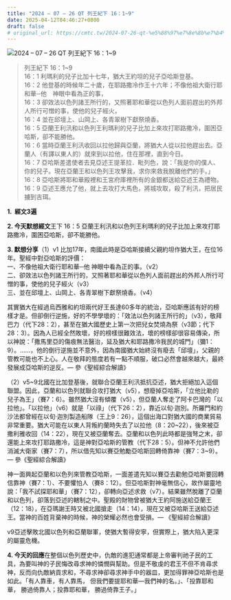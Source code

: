 ```yaml
---
title: "2024 – 07 – 26 QT 列王紀下 16：1~9"
date: 2025-04-12T04:46:27+0800
draft: false
# original_url: https://cmtc.tw/2024-07-26-qt-%e5%88%97%e7%8e%8b%e7%b4%80%e4%b8%8b-16%ef%bc%9a19
---
```


![2024 – 07 – 26 QT 列王紀下 16：1~9](/images/qt.jpg  "2024 – 07 – 26 QT 列王紀下 16：1~9")

> 列王紀下 16：1~9  
> 16：1 利瑪利的兒子比加十七年，猶大王約坦的兒子亞哈斯登基。  
> 16：2 他登基的時候年二十歲，在耶路撒冷作王十六年；不像他祖大衛行耶和華─他　神眼中看為正的事，  
> 16：3 卻效法以色列諸王所行的，又照著耶和華從以色列人面前趕出的外邦人所行可憎的事，使他的兒子經火，  
> 16：4 並在邱壇上、山岡上、各青翠樹下獻祭燒香。  
> 16：5 亞蘭王利汛和以色列王利瑪利的兒子比加上來攻打耶路撒冷，圍困亞哈斯，卻不能勝他。  
> 16：6 當時亞蘭王利汛收回以拉他歸與亞蘭，將猶大人從以拉他趕出去。亞蘭人（有譯以東人的）就來到以拉他，住在那裡，直到今日。  
> 16：7 亞哈斯差遣使者去見亞述王提革拉．毗列色，說：「我是你的僕人、你的兒子。現在亞蘭王和以色列王攻擊我，求你來救我脫離他們的手。」  
> 16：8 亞哈斯將耶和華殿裡和王宮府庫裡所有的金銀都送給亞述王為禮物。  
> 16：9 亞述王應允了他，就上去攻打大馬色，將城攻取，殺了利汛，把居民擄到吉珥。

**1.  經文3遍**

**2. 今天默想經文**王下 16：5 亞蘭王利汛和以色列王利瑪利的兒子比加上來攻打耶路撒冷，圍困亞哈斯，卻不能勝他。

**3. 默想分享**（1）v1 比加17年，南國此時是亞哈斯接續父親約坦作猶大王，在位16年。聖經中對亞哈斯的評價：  
一、不像他祖大衛行耶和華─他 神眼中看為正的事。（v2）  
二、卻效法以色列諸王所行的，又照著耶和華從以色列人面前趕出的外邦人所行可憎的事，使他的兒子經火（v3）  
三、並在邱壇上、山岡上、各青翠樹下獻祭燒香。（v4）

其實猶大在經過烏西雅和約坦兩代好王長達60多年的統治，亞哈斯應該有好的榜樣才是。但卻倒行逆施，好的不學學壞的：「效法以色列諸王所行的」（v3），敬拜巴力（代下28：2），甚至在猶大國歷史上第一次把兒女焚燒為祭（v3節；代下28：3）。因為人已經全然敗壞，好的榜樣很難效法，壞的榜樣卻很容易傳染，所以神說：「撒馬里亞的傷痕無法醫治，延及猶大和耶路撒冷我民的城門」（彌1：9）。……，他的倒行逆施並不意外，因為南國猶大始終沒有廢去「邱壇」，父親的管教可能也不上心。人在敬拜的態度若有一點不順服，破口必然會越來越大，最終發展成亞哈斯的逆反。— 參《聖經綜合解讀》

（2）v5~9北國在比加登基後，就聯合亞蘭王利汛抵抗亞述，猶大拒絕加入這個聯盟。因此，亞蘭和以色列就聯合攻打猶大（v5），想廢掉亞哈斯，「立他比勒的兒子為王」（賽7：6）。雖然猶大沒有傾覆（v5），但亞蘭人奪走了阿卡巴灣的「以拉他」。「以拉他」（v6）就是「以祿」（代下26：2），靠近以旬·迦別。所羅門和約沙法都曾經在以旬·迦別製造船隊（王上9：26），這個出海口對猶大國的商業貿易非常重要。猶大可能在以東人背叛約蘭時失去了以拉他（8：20~22），後來被亞撒利雅收回（14：22），現在又被亞蘭奪去。亞蘭和以色列此時都是強弩之末，卻還能上來攻打耶路撒冷，這是神對亞哈斯的管教（代下28：5）。但神不允許他們消滅大衛家（賽7：7），所以借先知以賽亞勉勵亞哈斯回轉倚靠神（賽7：3~9）。— 參《聖經綜合解讀》

神一面興起亞蘭和以色列來管教亞哈斯，一面差遣先知以賽亞去勸勉亞哈斯要回轉信靠神（賽7：1）、不要懼怕人（賽8：12）。但亞哈斯對神毫無信心，故作屬靈地說：「我不試探耶和華」（賽7：12），卻轉向亞述求救（v7）。結果雖然脫離了亞蘭和以色列，卻落到亞述的轄制之中。聖殿的財物曾被猶大王約阿施送給亞蘭王（12：18），在亞瑪謝王時又被北國搶走（14：14），現在又被亞哈斯王送給亞述王。當神的百姓背棄神的時候，神的榮耀必然也會受損。— 《聖經綜合解讀》

v9亞述擊敗北國以色列和亞蘭聯軍，使猶大暫得安寧，但實際上，猶大陷入更深的屬靈危機。

**4. 今天的回應**在整個以色列歷史中，仇敵的進犯通常都是上帝審判祂子民的工具，為要叫神的子民悔改尋求神的憐憫與幫助。但是不敬虔的君王不但不肯尋求神，反而向仇敵納貢求和，不尋求神卻尋求神手中的器皿，更加得罪神亞哈斯也是如此。「有人靠車，有人靠馬， 但我們要提耶和華—我們神的名。」、「投靠耶和華， 勝過倚靠人；投靠耶和華， 勝過倚靠王子。」